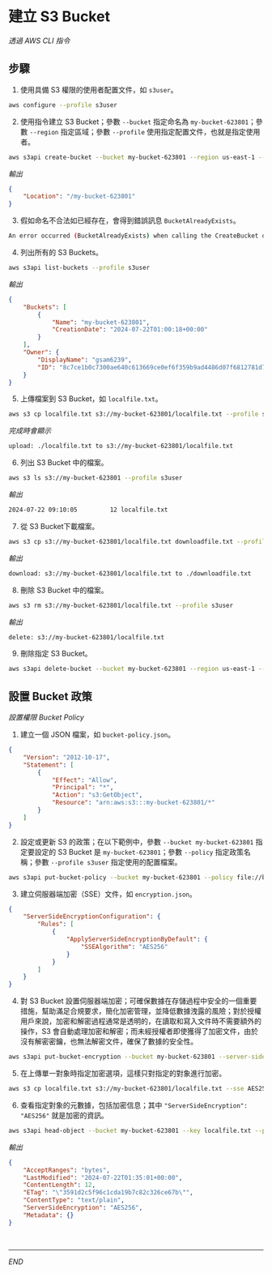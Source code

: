 # 建立 S3 Bucket

_透過 AWS CLI 指令_

## 步驟

1. 使用具備 S3 權限的使用者配置文件，如 `s3user`。

```bash
aws configure --profile s3user
```

2. 使用指令建立 S3 Bucket；參數 `--bucket` 指定命名為 `my-bucket-623801`；參數 `--region` 指定區域；參數 `--profile` 使用指定配置文件，也就是指定使用者。

```bash
aws s3api create-bucket --bucket my-bucket-623801 --region us-east-1 --profile s3user
```
_輸出_
```json
{
    "Location": "/my-bucket-623801"
}
```
3. 假如命名不合法如已經存在，會得到錯誤訊息 `BucketAlreadyExists`。

```bash
An error occurred (BucketAlreadyExists) when calling the CreateBucket operation: The requested bucket name is not available. The bucket namespace is shared by all users of the system. Please select a different name and try again.
```

4. 列出所有的 S3 Buckets。
```bash
aws s3api list-buckets --profile s3user
```
_輸出_
```json
{
    "Buckets": [
        {
            "Name": "my-bucket-623801",
            "CreationDate": "2024-07-22T01:00:18+00:00"
        }
    ],
    "Owner": {
        "DisplayName": "gsam6239",
        "ID": "8c7ce1b0c7300ae640c613669ce0ef6f359b9ad4486d07f6812781d752bcf850"
    }
}
```

5. 上傳檔案到 S3 Bucket，如 `localfile.txt`。
```bash
aws s3 cp localfile.txt s3://my-bucket-623801/localfile.txt --profile s3user
```
_完成時會顯示_
```bash
upload: ./localfile.txt to s3://my-bucket-623801/localfile.txt  
```

6. 列出 S3 Bucket 中的檔案。
```bash
aws s3 ls s3://my-bucket-623801 --profile s3user
```
_輸出_
```bash
2024-07-22 09:10:05         12 localfile.txt
```
7. 從 S3 Bucket下載檔案。

```bash
aws s3 cp s3://my-bucket-623801/localfile.txt downloadfile.txt --profile s3user
```
_輸出_
```bash
download: s3://my-bucket-623801/localfile.txt to ./downloadfile.txt
```

8. 刪除 S3 Bucket 中的檔案。

```bash
aws s3 rm s3://my-bucket-623801/localfile.txt --profile s3user
```
_輸出_
```bash
delete: s3://my-bucket-623801/localfile.txt
```

9. 刪除指定 S3 Bucket。
```bash
aws s3api delete-bucket --bucket my-bucket-623801 --region us-east-1 --profile s3user
```

## 設置 Bucket 政策

_設置權限  Bucket Policy_

1. 建立一個 JSON 檔案，如 `bucket-policy.json`。
```json
{
    "Version": "2012-10-17",
    "Statement": [
        {
            "Effect": "Allow",
            "Principal": "*",
            "Action": "s3:GetObject",
            "Resource": "arn:aws:s3:::my-bucket-623801/*"
        }
    ]
}
```

2. 設定或更新 S3 的政策；在以下範例中，參數 `--bucket my-bucket-623801` 指定要設定的 S3 Bucket 是 `my-bucket-623801`；參數 `--policy` 指定政策名稱；參數 `--profile s3user` 指定使用的配置檔案。
```bash
aws s3api put-bucket-policy --bucket my-bucket-623801 --policy file://bucket-policy.json --profile s3user
```

3. 建立伺服器端加密（SSE）文件，如 `encryption.json`。
```json
{
    "ServerSideEncryptionConfiguration": {
        "Rules": [
            {
                "ApplyServerSideEncryptionByDefault": {
                    "SSEAlgorithm": "AES256"
                }
            }
        ]
    }
}
```
4. 對 S3 Bucket 設置伺服器端加密；可確保數據在存儲過程中安全的一個重要措施，幫助滿足合規要求，簡化加密管理，並降低數據洩露的風險；對於授權用戶來說，加密和解密過程通常是透明的，在讀取和寫入文件時不需要額外的操作，S3 會自動處理加密和解密；而未經授權者即使獲得了加密文件，由於沒有解密密鑰，也無法解密文件，確保了數據的安全性。
```bash
aws s3api put-bucket-encryption --bucket my-bucket-623801 --server-side-encryption-configuration file://encryption.json --profile s3user
```

5. 在上傳單一對象時指定加密選項，這樣只對指定的對象進行加密。
```bash
aws s3 cp localfile.txt s3://my-bucket-623801/localfile.txt --sse AES256 --profile s3user
```

6. 查看指定對象的元數據，包括加密信息；其中 `"ServerSideEncryption": "AES256"` 就是加密的資訊。
```bash
aws s3api head-object --bucket my-bucket-623801 --key localfile.txt --profile s3user
```
_輸出_
```json
{
    "AcceptRanges": "bytes",
    "LastModified": "2024-07-22T01:35:01+00:00",
    "ContentLength": 12,
    "ETag": "\"3591d2c5f96c1cda19b7c82c326ce67b\"",
    "ContentType": "text/plain",
    "ServerSideEncryption": "AES256",
    "Metadata": {}
}
```

<br>

___

_END_